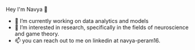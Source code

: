  Hey I'm Navya 👋

- 🔭 I’m currently working on data analytics and models
- 🌱 I’m interested in research, specifically in the fields of neuroscience and game theory.
- 📫 you can reach out to me on linkedin at navya-peram16.
<!-- 👯 I’m looking to collaborate on ...
//- 🤔 I’m looking for help with ...
//- 💬 Ask me about ...-->

<!--//- 😄 Pronouns: ...
//- ⚡ Fun fact: ...-->

